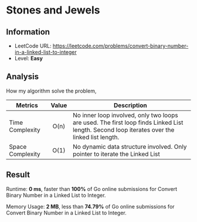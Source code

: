 # Stones and Jewels

## Information

- LeetCode URL: https://leetcode.com/problems/convert-binary-number-in-a-linked-list-to-integer
- Level: **Easy**

## Analysis

How my algorithm solve the problem,

| Metrics | Value | Description |
| --- |:---:|----|
| Time Complexity | O(n) | No inner loop involved, only two loops are used. The first loop finds Linked List length. Second loop iterates over the linked list length. |
| Space Complexity | O(1) | No dynamic data structure involved. Only pointer to iterate the Linked List |

## Result

Runtime: **0 ms**, faster than **100%** of Go online submissions for Convert Binary Number in a Linked List to Integer.

Memory Usage: **2 MB**, less than **74.79%** of Go online submissions for Convert Binary Number in a Linked List to Integer.